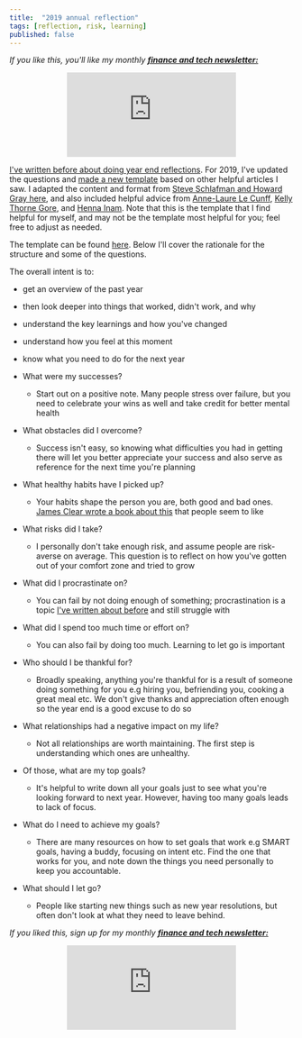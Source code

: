 ```yaml
---
title:  "2019 annual reflection"  
tags: [reflection, risk, learning]
published: false
---
```


*If you like this, you'll like my monthly* ***[finance and tech newsletter:](https://avoidboringpeople.substack.com/ "ABP")***

<style>
      .iframe-container {
        overflow: hidden;        
        padding-top: 50%; <!-- Calculated from the aspect ration of the content (in case of 16:9 it is 9/16= 0.5625) -->
        position: relative;
      }
      .iframe-container iframe { 
         border: 0;
         height: 100%; <!-- Finally, width and height are set to 100% so the iframe takes up 100% of the containers space. -->
         left: 0;
         position: absolute;
         top: 0;
         width: 100%;
         display: block;
         margin: 0 auto; <!-- center image -->
      }
      <!-- 4x3 Aspect Ratio -->
      .iframe-container-4x3 {
        padding-top: 75%;
      }
</style> 

<div class="iframe-container-4x3">
  <p align="center"><iframe src="https://avoidboringpeople.substack.com/embed" frameborder="0" scrolling="no"> </iframe></p>
</div>

[I've written before about doing year end reflections](https://www.leonlinsx.com/2018-year-end-reflection/ "2018 reflection"). For 2019, I've updated the questions and [made a new template](https://docs.google.com/document/d/1iGZJxnCs91LsHSnOK-C5ACq5SS50PEWRqCMnt2fXVY0/edit?usp=sharing "new template") based on other helpful articles I saw. I adapted the content and format from [Steve Schlafman
 and Howard Gray here](https://docs.google.com/document/d/1Ais6wP0HxoFfvHR9JVkf2sw2ft_EUBtb42JYOr6ObGo/edit "template"), and also included helpful advice from [Anne-Laure Le Cunff](https://docs.google.com/presentation/d/1WxAY5ujUeKKQ_Y1c-Ic_rHj2t3Kaw_GOpwTX1jY4y_k/edit?usp=sharing "template"), [Kelly Thorne Gore](https://ibloom.us/blog/10-end-of-the-year-reflection-questions/ "questions"), and [Henna Inam](https://www.forbes.com/sites/hennainam/2018/12/31/ten-questions-to-ask-in-your-personal-year-end-review/#1a0297287e7d "questions"). Note that this is the template that I find helpful for myself, and may not be the template most helpful for you; feel free to adjust as needed. 
 
The template can be found [here](https://docs.google.com/document/d/1iGZJxnCs91LsHSnOK-C5ACq5SS50PEWRqCMnt2fXVY0/edit?usp=sharing "template"). Below I'll cover the rationale for the structure and some of the questions.

The overall intent is to:
  - get an overview of the past year
  - then look deeper into things that worked, didn't work, and why
  - understand the key learnings and how you've changed
  - understand how you feel at this moment
  - know what you need to do for the next year
  
- What were my successes? 
  - Start out on a positive note. Many people stress over failure, but you need to celebrate your wins as well and take credit for better mental health
  
- What obstacles did I overcome?
  - Success isn't easy, so knowing what difficulties you had in getting there will let you better appreciate your success and also serve as reference for the next time you're planning
  
- What healthy habits have I picked up?
  - Your habits shape the person you are, both good and bad ones. [James Clear wrote a book about this](https://jamesclear.com/atomic-habits "Atomic") that people seem to like
  
- What risks did I take?
  - I personally don't take enough risk, and assume people are risk-averse on average. This question is to reflect on how you've gotten out of your comfort zone and tried to grow
  
- What did I procrastinate on?
  - You can fail by not doing enough of something; procrastination is a topic [I've written about before](https://www.leonlinsx.com/procrastinate-another-way/ "procrastinate") and still struggle with

- What did I spend too much time or effort on?
  - You can also fail by doing too much. Learning to let go is important
  
- Who should I be thankful for?
  - Broadly speaking, anything you're thankful for is a result of someone doing something for you e.g hiring you, befriending you, cooking a great meal etc. We don't give thanks and appreciation often enough so the year end is a good excuse to do so
  
- What relationships had a negative impact on my life?
  - Not all relationships are worth maintaining. The first step is understanding which ones are unhealthy.
  
- Of those, what are my top goals?
  - It's helpful to write down all your goals just to see what you're looking forward to next year. However, having too many goals leads to lack of focus.
  
- What do I need to achieve my goals?
  - There are many resources on how to set goals that work e.g SMART goals, having a buddy, focusing on intent etc. Find the one that works for you, and note down the things you need personally to keep you accountable.

- What should I let go?
  - People like starting new things such as new year resolutions, but often don't look at what they need to leave behind. 

*If you liked this, sign up for my monthly* ***[finance and tech newsletter:](https://avoidboringpeople.substack.com/ "ABP")***

<div class="iframe-container-4x3">
  <p align="center"><iframe src="https://avoidboringpeople.substack.com/embed" frameborder="0" scrolling="no"> </iframe></p>
</div>
